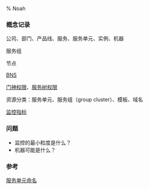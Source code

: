 % Noah


### 概念记录

公司、部门、产品线、服务、服务单元、实例、机器

服务组

节点

[BNS](http://devops.baidu.com/)


[门神权限](http://giano.baidu.com/dgweb/index.php?r=Privilege/PersonalInfo/DoorGodApply)、[服务树权限](http://devops.baidu.com/new/service-tree/guideToPrivilege.md)

资源分类：服务单元、服务组（group cluster）、模板、域名

[监控指标](./monitor_index.md)

### 问题

- 监控的最小粒度是什么？
- 机器可能是什么？

### 参考

[服务单元命名](https://cloud.baidu-int.com/icloud/IntelligentMonitoring/%E6%93%8D%E4%BD%9C%E6%8C%87%E5%8D%97/%E7%9B%91%E6%8E%A73.0/%E5%9F%BA%E7%A1%80%E7%9F%A5%E8%AF%86/%E5%B8%B8%E7%94%A8%E6%9C%AF%E8%AF%AD%E4%BB%8B%E7%BB%8D#%E6%9C%8D%E5%8A%A1%E5%8D%95%E5%85%83)

